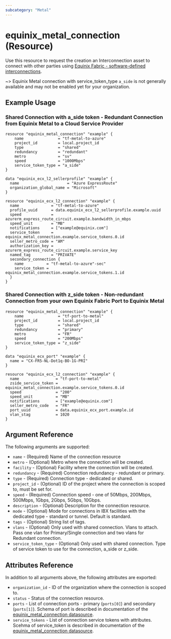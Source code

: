 ```yaml
---
subcategory: "Metal"
---
```


# equinix_metal_connection (Resource)

Use this resource to request the creation an Interconnection asset to connect with other parties using [Equinix Fabric - software-defined interconnections](https://metal.equinix.com/developers/docs/networking/fabric/).

~> Equinix Metal connection with service_token_type `a_side` is not generally available and may not be enabled yet for your organization.

## Example Usage

### Shared Connection with a_side token - Redundant Connection from Equinix Metal to a Cloud Service Provider

```hcl
resource "equinix_metal_connection" "example" {
    name               = "tf-metal-to-azure"
    project_id         = local.project_id
    type               = "shared"
    redundancy         = "redundant"
    metro              = "sv"
    speed              = "1000Mbps"
    service_token_type = "a_side"
}

data "equinix_ecx_l2_sellerprofile" "example" {
  name                     = "Azure ExpressRoute"
  organization_global_name = "Microsoft"
}

resource "equinix_ecx_l2_connection" "example" {
  name              = "tf-metal-to-azure"
  profile_uuid      = data.equinix_ecx_l2_sellerprofile.example.uuid
  speed             = azurerm_express_route_circuit.example.bandwidth_in_mbps
  speed_unit        = "MB"
  notifications     = ["example@equinix.com"]
  service_token     = equinix_metal_connection.example.service_tokens.0.id
  seller_metro_code = "AM"
  authorization_key = azurerm_express_route_circuit.example.service_key
  named_tag         = "PRIVATE"
  secondary_connection {
    name          = "tf-metal-to-azure"-sec"
    service_token = equinix_metal_connection.example.service_tokens.1.id
  }
}
```

### Shared Connection with z_side token - Non-redundant Connection from your own Equinix Fabric Port to Equinix Metal

```hcl
resource "equinix_metal_connection" "example" {
    name               = "tf-port-to-metal"
    project_id         = local.project_id
    type               = "shared"
    redundancy         = "primary"
    metro              = "FR"
    speed              = "200Mbps"
    service_token_type = "z_side"
}

data "equinix_ecx_port" "example" {
  name = "CX-FR5-NL-Dot1q-BO-1G-PRI"
}

resource "equinix_ecx_l2_connection" "example" {
  name                = "tf-port-to-metal"
  zside_service_token = equinix_metal_connection.example.service_tokens.0.id
  speed               = "200"
  speed_unit          = "MB"
  notifications       = ["example@equinix.com"]
  seller_metro_code   = "FR"
  port_uuid           = data.equinix_ecx_port.example.id
  vlan_stag           = 1020
}
```

## Argument Reference

The following arguments are supported:

* `name` - (Required) Name of the connection resource
* `metro` - (Optional) Metro where the connection will be created.
* `facility` - (Optional) Facility where the connection will be created.
* `redundancy` - (Required) Connection redundancy - redundant or primary.
* `type` - (Required) Connection type - dedicated or shared.
* `project_id` - (Optional) ID of the project where the connection is scoped to, must be set for.
* `speed` - (Required) Connection speed - one of 50Mbps, 200Mbps, 500Mbps, 1Gbps, 2Gbps, 5Gbps, 10Gbps.
* `description` - (Optional) Description for the connection resource.
* `mode` - (Optional) Mode for connections in IBX facilities with the dedicated type - standard or tunnel. Default is standard.
* `tags` - (Optional) String list of tags.
* `vlans` - (Optional) Only used with shared connection. Vlans to attach. Pass one vlan for Primary/Single connection and two vlans for Redundant connection.
* `service_token_type` - (Optional) Only used with shared connection. Type of service token to use for the connection, a_side or z_side.

## Attributes Reference

In addition to all arguments above, the following attributes are exported:

* `organization_id` - ID of the organization where the connection is scoped to.
* `status` - Status of the connection resource.
* `ports` - List of connection ports - primary (`ports[0]`) and secondary (`ports[1]`). Schema of
port is described in documentation of the
[equinix_metal_connection datasource](../data-sources/equinix_metal_connection.md).
* `service_tokens` - List of connection service tokens with attributes. Scehma of service_token is described in documentation of the [equinix_metal_connection datasource](../data-sources/equinix_metal_connection.md).
